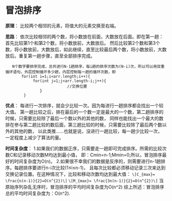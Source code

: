 # 冒泡排序

**原理**：
    比较两个相邻的元素，将值大的元素交换至右端。
    
**思路**：
	依次比较相邻的两个数，将小数放在前面，大数放在后面。即在第一趟：首先比较第1个和第2个数，将小数放前，大数放后。
	然后比较第2个数和第3个数，将小数放前，大数放后，如此继续，直至比较最后两个数，将小数放前，大数放后。重复第一趟步骤，直至全部排序完成。
 ```
	N个数字要排序完成，总共进行N-1趟排序，每i趟的排序次数为(N-i)次，所以可以用双重循环语句，外层控制循环多少趟，内层控制每一趟的循环次数，即
		for(int i=1;i<arr.length;i++){
			 for(int j=1;j<arr.length-i;j++){
							//交换位置
				}
         }
 ```
    
**优点**：	
    每进行一次排序，就会少比较一次。因为每进行一趟排序都会找出一个较大值。
    第一趟比较之后，排在最后的一个数一定是最大的一个数，第二趟排序的时候，只需要比较除了最后一个数以外的其他的数，
    同样也能找出一个最大的数排在参与第二趟比较的数后面，第三趟比较的时候，只需要比较除了最后两个数以外的其他的数，
    以此类推……也就是说，没进行一趟比较，每一趟少比较一次，一定程度上减少了算法的量。
    
**时间复杂度**：
    1.如果我们的数据正序，只需要走一趟即可完成排序。所需的比较次数C和记录移动次数M均达到最小值，
      即：Cmin=n-1;Mmin=0;所以，冒泡排序最好的时间复杂度为O(n)。
    2.如果很不幸我们的数据是反序的，则需要进行n-1趟排序。每趟排序要进行n-i次比较(1≤i≤n-1)，
      且每次比较都必须移动记录三次来达到交换记录位置。在这种情况下，比较和移动次数均达到最大值：
      ```
      \[C_{max}= \frac{n(n-1)}{2}=O(n^{2})\]
      ```
      ```
      \[M_{max}= \frac{3n(n-1)}{2}=O(n^{2})\]
      ```
      当原始序列杂乱无序时，冒泡排序的平均时间复杂度为O(n^2)
    综上所述：冒泡排序总的平均时间复杂度为：O(n^2). 
